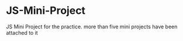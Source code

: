 # JS-Mini-Project
JS Mini Project for the practice. more than five mini projects have been attached to it
